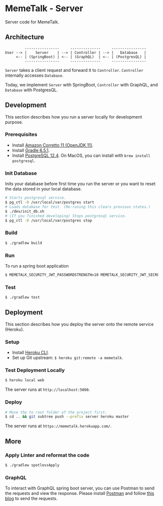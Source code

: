 # MemeTalk - Server

Server code for MemeTalk.

## Architecture

```
         ----------------     --------------     ----------------
User --> |    Server    | --> | Controller | --> |   Database   |
     <-- | (SpringBoot) | <-- | (GraphQL)  | <-- | (PostgresQL) |
         ----------------     --------------     ----------------
```

`Server` takes a client request and forward it to `Controller`. `Controller`
internally accesses `Database`.

Today, we implement `Server` with SpringBoot, `Controller` with GraphQL, and
`Database` with PostgresQL.

## Development

This section describes how you run a server locally for development purpose.

### Prerequisites

- Install [Amazon Corretto 11 (OpenJDK 11)](https://docs.aws.amazon.com/corretto/latest/corretto-11-ug/downloads-list.html).
- Install [Gradle 6.5.1](https://gradle.org/install/).
- Install [PostgreSQL 12.4](https://www.postgresql.org/docs/12/index.html). On MacOS, you can install with `brew install postgresql`.

### Init Database

Inits your database before first time you run the server or you want to reset
the data stored in your local database.

```bash
# Starts postgresql service.
$ pg_ctl -D /usr/local/var/postgres start
# Loads database for test. (Re-runing this clears previous states.)
$ ./dev/init_db.sh
# (If you finished developing) Stops postgresql service.
$ pg_ctl -D /usr/local/var/postgres stop
```

### Build

```bash
$ ./gradlew build
```

### Run

To run a spring boot application

```bash
$ MEMETALK_SECURITY_JWT_PASSWORDSTRENGTH=10 MEMETALK_SECURITY_JWT_SECRETKEY=myspecialsecret ./gradlew bootRun
```

### Test

```bash
$ ./gradlew test
```

## Deployment

This section describes how you deploy the server onto the remote service
(Heroku).

### Setup

- Install [Heroku CLI](https://devcenter.heroku.com/articles/heroku-cli).
- Set up Git upstream: `$ heroku git:remote -a memetalk`.

### Test Deployment Locally

```bash
$ heroku local web
```

The server runs at `http://localhost:5000`.

### Deploy

```bash
# Move the to root folder of the project first.
$ cd .. && git subtree push --prefix server heroku master
```

The server runs at `https://memetalk.herokuapp.com/`.

## More

### Apply Linter and reformat the code

```bash
$ ./gradlew spotlessApply
```

### GraphQL

To interact with GraphQL spring boot server, you can use Postman to send the requests and view the response.
Please install [Postman](https://www.postman.com/) and follow [this blog](https://learning.postman.com/docs/sending-requests/supported-api-frameworks/graphql/) to send the requests.
